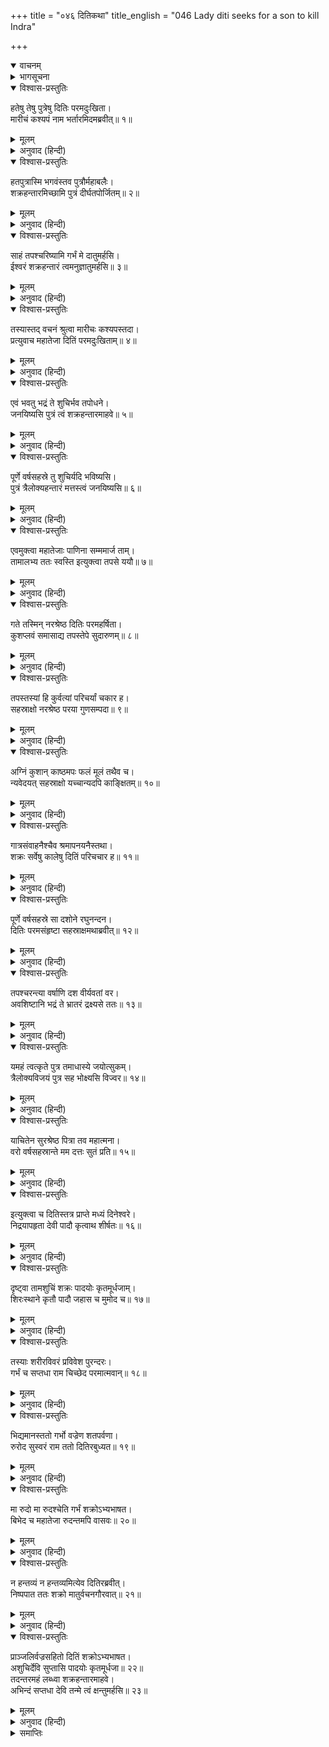 +++
title = "०४६ दितिकथा"
title_english = "046 Lady diti seeks for a son to kill Indra"

+++
<details open><summary>वाचनम्</summary>
<div caption="श्रीराम-हरिसीताराममूर्ति-घनपाठिभ्यां वचनम्" class="audioEmbed" src="https://archive.org/download/Ramayana-recitation-Sriram-harisItArAmamUrti-Ghanapaati-v2/Kanda_1/Kanda_1_BK-046-Dithi_Katha.mp3"></div>
</details>

<details><summary>भागसूचना</summary>

46. पुत्रवधसे दुःखी दितिका कश्यपजीसे इन्द्रहन्ता पुत्रकी प्राप्तिके उद्देश्यसे तपके लिये आज्ञा लेकर कुशप्लवमें तप करना, इन्द्रद्वारा उनकी परिचर्या तथा उन्हें अपवित्र अवस्थामें पाकर इन्द्रका उनके गर्भके सात टुकड़े कर डालना
</details>

<details open><summary>विश्वास-प्रस्तुतिः</summary>

हतेषु तेषु पुत्रेषु दितिः परमदुःखिता।  
मारीचं कश्यपं नाम भर्तारमिदमब्रवीत्॥ १॥
</details>

<details><summary>मूलम्</summary>

हतेषु तेषु पुत्रेषु दितिः परमदुःखिता।  
मारीचं कश्यपं नाम भर्तारमिदमब्रवीत्॥ १॥
</details>

<details><summary>अनुवाद (हिन्दी)</summary>

अपने उन पुत्रोंके मारे जानेपर दितिको बड़ा दुःख हुआ। वे अपने पति मरीचिनन्दन कश्यपके पास जाकर बोलीं—॥ १॥
</details>

<details open><summary>विश्वास-प्रस्तुतिः</summary>

हतपुत्रास्मि भगवंस्तव पुत्रौर्महाबलैः।  
शक्रहन्तारमिच्छामि पुत्रं दीर्घतपोर्जितम्॥ २॥
</details>

<details><summary>मूलम्</summary>

हतपुत्रास्मि भगवंस्तव पुत्रौर्महाबलैः।  
शक्रहन्तारमिच्छामि पुत्रं दीर्घतपोर्जितम्॥ २॥
</details>

<details><summary>अनुवाद (हिन्दी)</summary>

‘भगवन्! आपके महाबली पुत्र देवताओंने मेरे पुत्रोंको मार डाला; अतः मैं दीर्घकालकी तपस्यासे उपार्जित एक ऐसा पुत्र चाहती हूँ जो इन्द्रका वध करनेमें समर्थ हो॥ २॥
</details>

<details open><summary>विश्वास-प्रस्तुतिः</summary>

साहं तपश्चरिष्यामि गर्भं मे दातुमर्हसि।  
ईश्वरं शक्रहन्तारं त्वमनुज्ञातुमर्हसि॥ ३॥
</details>

<details><summary>मूलम्</summary>

साहं तपश्चरिष्यामि गर्भं मे दातुमर्हसि।  
ईश्वरं शक्रहन्तारं त्वमनुज्ञातुमर्हसि॥ ३॥
</details>

<details><summary>अनुवाद (हिन्दी)</summary>

‘मैं तपस्या करूँगी, आप इसके लिये मुझे आज्ञा दें और मेरे गर्भमें ऐसा पुत्र प्रदान करें, जो सब कुछ करनेमें समर्थ तथा इन्द्रका वध करनेवाला हो’॥ ३॥
</details>

<details open><summary>विश्वास-प्रस्तुतिः</summary>

तस्यास्तद् वचनं श्रुत्वा मारीचः कश्यपस्तदा।  
प्रत्युवाच महातेजा दितिं परमदुःखिताम्॥ ४॥
</details>

<details><summary>मूलम्</summary>

तस्यास्तद् वचनं श्रुत्वा मारीचः कश्यपस्तदा।  
प्रत्युवाच महातेजा दितिं परमदुःखिताम्॥ ४॥
</details>

<details><summary>अनुवाद (हिन्दी)</summary>

उसकी यह बात सुनकर महातेजस्वी मरीचनन्दन कश्यपने उस परम दुःखिनी दितिको इस प्रकार उत्तर दिया—॥ ४॥
</details>

<details open><summary>विश्वास-प्रस्तुतिः</summary>

एवं भवतु भद्रं ते शुचिर्भव तपोधने।  
जनयिष्यसि पुत्रं त्वं शक्रहन्तारमाहवे॥ ५॥
</details>

<details><summary>मूलम्</summary>

एवं भवतु भद्रं ते शुचिर्भव तपोधने।  
जनयिष्यसि पुत्रं त्वं शक्रहन्तारमाहवे॥ ५॥
</details>

<details><summary>अनुवाद (हिन्दी)</summary>

‘तपोधने! ऐसा ही हो। तुम शौचाचारका पालन करो। तुम्हारा भला हो। तुम ऐसे पुत्रको जन्म दोगी, जो युद्धमें इन्द्रको मार सके॥ ५॥
</details>

<details open><summary>विश्वास-प्रस्तुतिः</summary>

पूर्णे वर्षसहस्रे तु शुचिर्यदि भविष्यसि।  
पुत्रं त्रैलोक्यहन्तारं मत्तस्त्वं जनयिष्यसि॥ ६॥
</details>

<details><summary>मूलम्</summary>

पूर्णे वर्षसहस्रे तु शुचिर्यदि भविष्यसि।  
पुत्रं त्रैलोक्यहन्तारं मत्तस्त्वं जनयिष्यसि॥ ६॥
</details>

<details><summary>अनुवाद (हिन्दी)</summary>

‘यदि पूरे एक सहस्र वर्षतक पवित्रतापूर्वक रह सकोगी तो तुम मुझसे त्रिलोकीनाथ इन्द्रका वध करनेमें समर्थ पुत्र प्राप्त कर लोगी’॥ ६॥
</details>

<details open><summary>विश्वास-प्रस्तुतिः</summary>

एवमुक्त्वा महातेजाः पाणिना सम्ममार्ज ताम्।  
तामालभ्य ततः स्वस्ति इत्युक्त्वा तपसे ययौ॥ ७॥
</details>

<details><summary>मूलम्</summary>

एवमुक्त्वा महातेजाः पाणिना सम्ममार्ज ताम्।  
तामालभ्य ततः स्वस्ति इत्युक्त्वा तपसे ययौ॥ ७॥
</details>

<details><summary>अनुवाद (हिन्दी)</summary>

ऐसा कहकर महातेजस्वी कश्यपने दितिके शरीरपर हाथ फेरा। फिर उनका स्पर्श करके कहा—‘तुम्हारा कल्याण हो।’ ऐसा कहकर वे तपस्याके लिये चले गये॥ ७॥
</details>

<details open><summary>विश्वास-प्रस्तुतिः</summary>

गते तस्मिन् नरश्रेष्ठ दितिः परमहर्षिता।  
कुशप्लवं समासाद्य तपस्तेपे सुदारुणम्॥ ८॥
</details>

<details><summary>मूलम्</summary>

गते तस्मिन् नरश्रेष्ठ दितिः परमहर्षिता।  
कुशप्लवं समासाद्य तपस्तेपे सुदारुणम्॥ ८॥
</details>

<details><summary>अनुवाद (हिन्दी)</summary>

नरश्रेष्ठ! उनके चले जानेपर दिति अत्यन्त हर्ष और उत्साहमें भरकर कुशप्लव नामक तपोवनमें आयीं और अत्यन्त कठोर तपस्या करने लगीं॥ ८॥
</details>

<details open><summary>विश्वास-प्रस्तुतिः</summary>

तपस्तस्यां हि कुर्वत्यां परिचर्यां चकार ह।  
सहस्राक्षो नरश्रेष्ठ परया गुणसम्पदा॥ ९॥
</details>

<details><summary>मूलम्</summary>

तपस्तस्यां हि कुर्वत्यां परिचर्यां चकार ह।  
सहस्राक्षो नरश्रेष्ठ परया गुणसम्पदा॥ ९॥
</details>

<details><summary>अनुवाद (हिन्दी)</summary>

पुरुषप्रवर श्रीराम! दितिके तपस्या करते समय सहस्रलोचन इन्द्र विनय आदि उत्तम गुणसम्पत्तिसे युक्त हो उनकी सेवा-टहल करने लगे॥ ९॥
</details>

<details open><summary>विश्वास-प्रस्तुतिः</summary>

अग्निं कुशान् काष्ठमपः फलं मूलं तथैव च।  
न्यवेदयत् सहस्राक्षो यच्चान्यदपि काङ्क्षितम्॥ १०॥
</details>

<details><summary>मूलम्</summary>

अग्निं कुशान् काष्ठमपः फलं मूलं तथैव च।  
न्यवेदयत् सहस्राक्षो यच्चान्यदपि काङ्क्षितम्॥ १०॥
</details>

<details><summary>अनुवाद (हिन्दी)</summary>

सहस्राक्ष इन्द्र अपनी मौसी दितिके लिये अग्नि, कुशा, काष्ठ, जल, फल, मूल तथा अन्यान्य अभिलषित वस्तुओंको ला-लाकर देते थे॥ १०॥
</details>

<details open><summary>विश्वास-प्रस्तुतिः</summary>

गात्रसंवाहनैश्चैव श्रमापनयनैस्तथा।  
शक्रः सर्वेषु कालेषु दितिं परिचचार ह॥ ११॥
</details>

<details><summary>मूलम्</summary>

गात्रसंवाहनैश्चैव श्रमापनयनैस्तथा।  
शक्रः सर्वेषु कालेषु दितिं परिचचार ह॥ ११॥
</details>

<details><summary>अनुवाद (हिन्दी)</summary>

इन्द्र मौसीकी शारीरिक सेवाएँ करते, उनके पैर दबाकर उनकी थकावट मिटाते तथा ऐसी ही अन्य आवश्यक सेवाओंद्वारा वे हर समय दितिकी परिचर्या करते थे॥ ११॥
</details>

<details open><summary>विश्वास-प्रस्तुतिः</summary>

पूर्णे वर्षसहस्रे सा दशोने रघुनन्दन।  
दितिः परमसंहृष्टा सहस्राक्षमथाब्रवीत्॥ १२॥
</details>

<details><summary>मूलम्</summary>

पूर्णे वर्षसहस्रे सा दशोने रघुनन्दन।  
दितिः परमसंहृष्टा सहस्राक्षमथाब्रवीत्॥ १२॥
</details>

<details><summary>अनुवाद (हिन्दी)</summary>

रघुनन्दन! जब सहस्र वर्ष पूर्ण होनेमें कुल दस वर्ष बाकी रह गये, तब एक दिन दितिने अत्यन्त हर्षमें भरकर सहस्रलोचन इन्द्रसे कहा—॥ १२॥
</details>

<details open><summary>विश्वास-प्रस्तुतिः</summary>

तपश्चरन्त्या वर्षाणि दश वीर्यवतां वर।  
अवशिष्टानि भद्रं ते भ्रातरं द्रक्ष्यसे ततः॥ १३॥
</details>

<details><summary>मूलम्</summary>

तपश्चरन्त्या वर्षाणि दश वीर्यवतां वर।  
अवशिष्टानि भद्रं ते भ्रातरं द्रक्ष्यसे ततः॥ १३॥
</details>

<details><summary>अनुवाद (हिन्दी)</summary>

‘बलवानोंमें श्रेष्ठ वीर! अब मेरी तपस्याके केवल दस वर्ष और शेष रह गये हैं। तुम्हारा भला हो। दस वर्ष बाद तुम अपने होनेवाले भाईको देख सकोगे॥ १३॥
</details>

<details open><summary>विश्वास-प्रस्तुतिः</summary>

यमहं त्वत्कृते पुत्र तमाधास्ये जयोत्सुकम्।  
त्रैलोक्यविजयं पुत्र सह भोक्ष्यसि विज्वर॥ १४॥
</details>

<details><summary>मूलम्</summary>

यमहं त्वत्कृते पुत्र तमाधास्ये जयोत्सुकम्।  
त्रैलोक्यविजयं पुत्र सह भोक्ष्यसि विज्वर॥ १४॥
</details>

<details><summary>अनुवाद (हिन्दी)</summary>

‘बेटा! मैंने तुम्हारे विनाशके लिये जिस पुत्रकी याचना की थी, वह जब तुम्हें जीतनेके लिये उत्सुक होगा, उस समय मैं उसे शान्त कर दूँगी—तुम्हारे प्रति उसे वैर-भावसे रहित तथा भ्रातृ-स्नेहसे युक्त बना दूँगी। फिर तुम उसके साथ रहकर उसीके द्वारा की हुई त्रिभुवन-विजयका सुख निश्चिन्त होकर भोगना॥ १४॥
</details>

<details open><summary>विश्वास-प्रस्तुतिः</summary>

याचितेन सुरश्रेष्ठ पित्रा तव महात्मना।  
वरो वर्षसहस्रान्ते मम दत्तः सुतं प्रति॥ १५॥
</details>

<details><summary>मूलम्</summary>

याचितेन सुरश्रेष्ठ पित्रा तव महात्मना।  
वरो वर्षसहस्रान्ते मम दत्तः सुतं प्रति॥ १५॥
</details>

<details><summary>अनुवाद (हिन्दी)</summary>

‘सुरश्रेष्ठ! मेरे प्रार्थना करनेपर तुम्हारे महात्मा पिताने एक हजार वर्षके बाद पुत्र होनेका मुझे वर दिया है’॥ १५॥
</details>

<details open><summary>विश्वास-प्रस्तुतिः</summary>

इत्युक्त्वा च दितिस्तत्र प्राप्ते मध्यं दिनेश्वरे।  
निद्रयापहृता देवी पादौ कृत्वाथ शीर्षतः॥ १६॥
</details>

<details><summary>मूलम्</summary>

इत्युक्त्वा च दितिस्तत्र प्राप्ते मध्यं दिनेश्वरे।  
निद्रयापहृता देवी पादौ कृत्वाथ शीर्षतः॥ १६॥
</details>

<details><summary>अनुवाद (हिन्दी)</summary>

ऐसा कहकर दिति नींदसे अचेत हो गयीं। उस समय सूर्यदेव आकाशके मध्य भागमें आ गये थे—दोपहरका समय हो गया था। देवी दिति आसनपर बैठी-बैठी झपकी लेने लगीं। सिर झुक गया और केश पैरोंसे जा लगे। इस प्रकार निद्रावस्थामें उन्होंने पैरोंको सिरसे लगा लिया॥ १६॥
</details>

<details open><summary>विश्वास-प्रस्तुतिः</summary>

दृष्ट्वा तामशुचिं शक्रः पादयोः कृतमूर्धजाम्।  
शिरःस्थाने कृतौ पादौ जहास च मुमोद च॥ १७॥
</details>

<details><summary>मूलम्</summary>

दृष्ट्वा तामशुचिं शक्रः पादयोः कृतमूर्धजाम्।  
शिरःस्थाने कृतौ पादौ जहास च मुमोद च॥ १७॥
</details>

<details><summary>अनुवाद (हिन्दी)</summary>

उन्होंने अपने केशोंको पैरोंपर डाल रखा था। सिरको टिकानेके लिये दोनों पैरोंको ही आधार बना लिया था। यह देख दितिको अपवित्र हुई जान इन्द्र हँसे और बड़े प्रसन्न हुए॥ १७॥
</details>

<details open><summary>विश्वास-प्रस्तुतिः</summary>

तस्याः शरीरविवरं प्रविवेश पुरन्दरः।  
गर्भं च सप्तधा राम चिच्छेद परमात्मवान्॥ १८॥
</details>

<details><summary>मूलम्</summary>

तस्याः शरीरविवरं प्रविवेश पुरन्दरः।  
गर्भं च सप्तधा राम चिच्छेद परमात्मवान्॥ १८॥
</details>

<details><summary>अनुवाद (हिन्दी)</summary>

श्रीराम! फिर तो सतत सावधान रहनेवाले इन्द्र माता दितिके उदरमें प्रविष्ट हो गये और उसमें स्थित हुए गर्भके उन्होंने सात टुकड़े कर डाले॥ १८॥
</details>

<details open><summary>विश्वास-प्रस्तुतिः</summary>

भिद्यमानस्ततो गर्भो वज्रेण शतपर्वणा।  
रुरोद सुस्वरं राम ततो दितिरबुध्यत॥ १९॥
</details>

<details><summary>मूलम्</summary>

भिद्यमानस्ततो गर्भो वज्रेण शतपर्वणा।  
रुरोद सुस्वरं राम ततो दितिरबुध्यत॥ १९॥
</details>

<details><summary>अनुवाद (हिन्दी)</summary>

श्रीराम! उनके द्वारा सौ पर्वोंवाले वज्रसे विदीर्ण किये जाते समय वह गर्भस्थ बालक जोर-जोरसे रोने लगा। इससे दितिकी निद्रा टूट गयी—वे जागकर उठ बैठीं॥ १९॥
</details>

<details open><summary>विश्वास-प्रस्तुतिः</summary>

मा रुदो मा रुदश्चेति गर्भं शक्रोऽभ्यभाषत।  
बिभेद च महातेजा रुदन्तमपि वासवः॥ २०॥
</details>

<details><summary>मूलम्</summary>

मा रुदो मा रुदश्चेति गर्भं शक्रोऽभ्यभाषत।  
बिभेद च महातेजा रुदन्तमपि वासवः॥ २०॥
</details>

<details><summary>अनुवाद (हिन्दी)</summary>

तब इन्द्रने उस रोते हुए गर्भसे कहा—‘भाई! मत रो, मत रो’ परंतु महातेजस्वी इन्द्रने रोते रहनेपर भी उस गर्भके टुकड़े कर ही डाले॥ २०॥
</details>

<details open><summary>विश्वास-प्रस्तुतिः</summary>

न हन्तव्यं न हन्तव्यमित्येव दितिरब्रवीत्।  
निष्पपात ततः शक्रो मातुर्वचनगौरवात्॥ २१॥
</details>

<details><summary>मूलम्</summary>

न हन्तव्यं न हन्तव्यमित्येव दितिरब्रवीत्।  
निष्पपात ततः शक्रो मातुर्वचनगौरवात्॥ २१॥
</details>

<details><summary>अनुवाद (हिन्दी)</summary>

उस समय दितिने कहा—‘इन्द्र! बच्चेको न मारो, न मारो।’ माताके वचनका गौरव मानकर इन्द्र सहसा उदरसे निकल आये॥ २१॥
</details>

<details open><summary>विश्वास-प्रस्तुतिः</summary>

प्राञ्जलिर्वज्रसहितो दितिं शक्रोऽभ्यभाषत।  
अशुचिर्देवि सुप्तासि पादयोः कृतमूर्धजा॥ २२॥  
तदन्तरमहं लब्ध्वा शक्रहन्तारमाहवे।  
अभिन्दं सप्तधा देवि तन्मे त्वं क्षन्तुमर्हसि॥ २३॥
</details>

<details><summary>मूलम्</summary>

प्राञ्जलिर्वज्रसहितो दितिं शक्रोऽभ्यभाषत।  
अशुचिर्देवि सुप्तासि पादयोः कृतमूर्धजा॥ २२॥  
तदन्तरमहं लब्ध्वा शक्रहन्तारमाहवे।  
अभिन्दं सप्तधा देवि तन्मे त्वं क्षन्तुमर्हसि॥ २३॥
</details>

<details><summary>अनुवाद (हिन्दी)</summary>

फिर वज्रसहित इन्द्रने हाथ जोड़कर दितिसे कहा—‘देवि! तुम्हारे सिरके बाल पैरोंसे लगे थे। इस प्रकार तुम अपवित्र अवस्थामें सोयी थीं। यही छिद्र पाकर मैंने इस ‘इन्द्रहन्ता’ बालकके सात टुकड़े कर डाले हैं। इसलिये माँ! तुम मेरे इस अपराधको क्षमा करो’॥ २२-२३॥
</details>

<details><summary>समाप्तिः</summary>

इत्यार्षे श्रीमद्रामायणे वाल्मीकीये आदिकाव्ये बालकाण्डे षट्चत्वारिंशः सर्गः॥ ४६॥  
इस प्रकार श्रीवाल्मीकिनिर्मित आर्षरामायण आदिकाव्यके बालकाण्डमें छियालीसवाँ सर्ग पूरा हुआ॥ ४६॥
</details>

